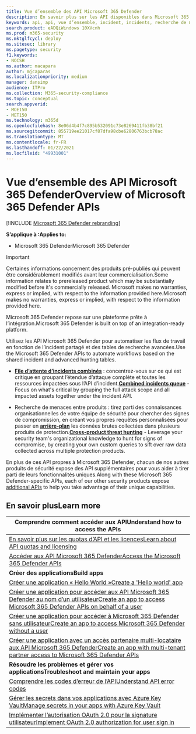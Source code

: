 ```yaml
---
title: Vue d’ensemble des API Microsoft 365 Defender
description: En savoir plus sur les API disponibles dans Microsoft 365 Defender
keywords: api, api, vue d’ensemble, incident, incidents, recherche de menace, microsoft 365 defender
search.product: eADQiWindows 10XVcnh
ms.prod: m365-security
ms.mktglfcycl: deploy
ms.sitesec: library
ms.pagetype: security
f1.keywords:
- NOCSH
ms.author: macapara
author: mjcaparas
ms.localizationpriority: medium
manager: dansimp
audience: ITPro
ms.collection: M365-security-compliance
ms.topic: conceptual
search.appverid:
- MOE150
- MET150
ms.technology: m365d
ms.openlocfilehash: 8e06d4b4f7c895b532091c73e8269411fb38bf21
ms.sourcegitcommit: 855719ee21017cf87dfa98cbe62806763bcb78ac
ms.translationtype: MT
ms.contentlocale: fr-FR
ms.lasthandoff: 01/22/2021
ms.locfileid: "49931001"
---
```

# <a name="overview-of--microsoft-365-defender-apis"></a><span data-ttu-id="9b520-104">Vue d’ensemble des API Microsoft 365 Defender</span><span class="sxs-lookup"><span data-stu-id="9b520-104">Overview of  Microsoft 365 Defender APIs</span></span>

[!INCLUDE [Microsoft 365 Defender rebranding](../includes/microsoft-defender.md)]

<span data-ttu-id="9b520-105">**S’applique à :**</span><span class="sxs-lookup"><span data-stu-id="9b520-105">**Applies to:**</span></span>

- <span data-ttu-id="9b520-106">Microsoft 365 Defender</span><span class="sxs-lookup"><span data-stu-id="9b520-106">Microsoft 365 Defender</span></span>

> [!IMPORTANT]
> <span data-ttu-id="9b520-107">Certaines informations concernent des produits pré-publiés qui peuvent être considérablement modifiés avant leur commercialisation.</span><span class="sxs-lookup"><span data-stu-id="9b520-107">Some information relates to prereleased product which may be substantially modified before it's commercially released.</span></span> <span data-ttu-id="9b520-108">Microsoft makes no warranties, express or implied, with respect to the information provided here.</span><span class="sxs-lookup"><span data-stu-id="9b520-108">Microsoft makes no warranties, express or implied, with respect to the information provided here.</span></span>

<span data-ttu-id="9b520-109">Microsoft 365 Defender repose sur une plateforme prête à l’intégration.</span><span class="sxs-lookup"><span data-stu-id="9b520-109">Microsoft 365 Defender is built on top of an integration-ready platform.</span></span>

<span data-ttu-id="9b520-110">Utilisez les API Microsoft 365 Defender pour automatiser les flux de travail en fonction de l’incident partagé et des tables de recherche avancées.</span><span class="sxs-lookup"><span data-stu-id="9b520-110">Use the Microsoft 365 Defender APIs to automate workflows based on the shared incident and advanced hunting tables.</span></span>

- <span data-ttu-id="9b520-111">**[File d’attente d’incidents combinés](api-incident.md)** : concentrez-vous sur ce qui est critique en groupant l’étendue d’attaque complète et toutes les ressources impactées sous l’API d’incident.</span><span class="sxs-lookup"><span data-stu-id="9b520-111">**[Combined incidents queue](api-incident.md)** - Focus on what's critical by grouping the full attack scope and all impacted assets together under the incident API.</span></span>

- <span data-ttu-id="9b520-112">Recherche de menaces entre produits : tirez parti des connaissances organisationnelles de votre équipe de sécurité pour chercher des signes de compromission, en créant vos propres requêtes personnalisées pour passer en **[arrière-plan](api-advanced-hunting.md)** les données brutes collectées dans plusieurs produits de protection.</span><span class="sxs-lookup"><span data-stu-id="9b520-112">**[Cross-product threat hunting](api-advanced-hunting.md)** - Leverage your security team's organizational knowledge to hunt for signs of compromise, by creating your own custom queries to sift over raw data collected across multiple protection products.</span></span>

<span data-ttu-id="9b520-113">En plus de ces API propres à Microsoft 365 [](api-articles.md) Defender, chacun de nos autres produits de sécurité expose des API supplémentaires pour vous aider à tirer parti de leurs fonctionnalités uniques.</span><span class="sxs-lookup"><span data-stu-id="9b520-113">Along with these Microsoft 365 Defender-specific APIs, each of our other security products expose [additional APIs](api-articles.md) to help you take advantage of their unique capabilities.</span></span>

## <a name="learn-more"></a><span data-ttu-id="9b520-114">En savoir plus</span><span class="sxs-lookup"><span data-stu-id="9b520-114">Learn more</span></span>

| <span data-ttu-id="9b520-115">**Comprendre comment accéder aux API**</span><span class="sxs-lookup"><span data-stu-id="9b520-115">**Understand how to access the APIs**</span></span> |
|-|
| [<span data-ttu-id="9b520-116">En savoir plus sur les quotas d’API et les licences</span><span class="sxs-lookup"><span data-stu-id="9b520-116">Learn about API quotas and licensing</span></span>](api-terms.md) |
| [<span data-ttu-id="9b520-117">Accéder aux API Microsoft 365 Defender</span><span class="sxs-lookup"><span data-stu-id="9b520-117">Access the Microsoft 365 Defender APIs</span></span>](api-access.md) |
| <span data-ttu-id="9b520-118">**Créer des applications**</span><span class="sxs-lookup"><span data-stu-id="9b520-118">**Build apps**</span></span> |
| [<span data-ttu-id="9b520-119">Créer une application « Hello World »</span><span class="sxs-lookup"><span data-stu-id="9b520-119">Create a 'Hello world' app</span></span>](api-hello-world.md) |
| [<span data-ttu-id="9b520-120">Créer une application pour accéder aux API Microsoft 365 Defender au nom d’un utilisateur</span><span class="sxs-lookup"><span data-stu-id="9b520-120">Create an app to access Microsoft 365 Defender APIs on behalf of a user</span></span>](api-create-app-user-context.md) |
| [<span data-ttu-id="9b520-121">Créer une application pour accéder à Microsoft 365 Defender sans utilisateur</span><span class="sxs-lookup"><span data-stu-id="9b520-121">Create an app to access Microsoft 365 Defender without a user</span></span>](api-create-app-web.md) |
| [<span data-ttu-id="9b520-122">Créer une application avec un accès partenaire multi-locataire aux API Microsoft 365 Defender</span><span class="sxs-lookup"><span data-stu-id="9b520-122">Create an app with multi-tenant partner access to Microsoft 365 Defender APIs</span></span>](api-partner-access.md) |
| <span data-ttu-id="9b520-123">**Résoudre les problèmes et gérer vos applications**</span><span class="sxs-lookup"><span data-stu-id="9b520-123">**Troubleshoot and maintain your apps**</span></span> |
| [<span data-ttu-id="9b520-124">Comprendre les codes d’erreur de l’API</span><span class="sxs-lookup"><span data-stu-id="9b520-124">Understand API error codes</span></span>](api-error-codes.md) |
| [<span data-ttu-id="9b520-125">Gérer les secrets dans vos applications avec Azure Key Vault</span><span class="sxs-lookup"><span data-stu-id="9b520-125">Manage secrets in your apps with Azure Key Vault</span></span>](https://docs.microsoft.com/learn/modules/manage-secrets-with-azure-key-vault/) |
| [<span data-ttu-id="9b520-126">Implémenter l’autorisation OAuth 2.0 pour la signature utilisateur</span><span class="sxs-lookup"><span data-stu-id="9b520-126">Implement OAuth 2.0 authorization for user sign in</span></span>](https://docs.microsoft.com/azure/active-directory/develop/active-directory-v2-protocols-oauth-code) |
